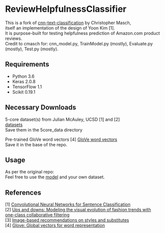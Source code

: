 # ReviewHelpfulnessClassifier
This is a fork of [cnn-text-classification](https://github.com/cmasch/cnn-text-classification) by Christopher Masch,  
itself an implementation of the design of Yoon Kim [1].  
It is purpose-built for testing helpfulness prediction of Amazon.com product reviews.  
Credit to cmasch for: cnn_model.py, TrainModel.py (mostly), Evaluate.py (mostly), Test.py (mostly).  

## Requirements
* Python 3.6
* Keras 2.0.8
* TensorFlow 1.1
* Scikit 0.19.1

## Necessary Downloads
5-core dataset(s) from Julian McAuley, UCSD [1] and [2]  
[datasets](http://jmcauley.ucsd.edu/data/amazon/)<br>
Save them in the 5core_data directory  
  
Pre-trained GloVe word vectors [4]
[GloVe word vectors](http://nlp.stanford.edu/data/glove.6B.zip)<br>
Save it in the base of the repo. 

## Usage
As per the original repo:  
Feel free to use the [model](https://github.com/cmasch/cnn-text-classification/blob/master/cnn_model.py) and your own dataset. 

## References
[1] [Convolutional Neural Networks for Sentence Classification](https://arxiv.org/abs/1408.5882)<br>
[2] [Ups and downs: Modeling the visual evolution of fashion trends with one-class collaborative filtering](https://arxiv.org/pdf/1602.01585.pdf)<br>
[3] [Image-based recommendations on styles and substitutes](https://arxiv.org/pdf/1506.04757.pdf)<br>
[4] [Glove: Global vectors for word representation](http://www.aclweb.org/anthology/D14-1162)<br>
